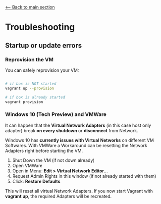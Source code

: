 [<-- Back to main section](../README.md)

# Troubleshooting

## Startup or update errors

### Reprovision the VM

You can safely reprovision your VM:

```bash

# if box is NOT started
vagrant up --provision

# if box is already started
vagrant provision
```

### Windows 10 (Tech Preview) and VMWare

It can happen that the **Virtual Network Adapters** (in this case host only adapter)
break **on every shutdown** or **disconnect** from Network.

Windows 10 has **currently issues with Virtual Networks** on different VM Softwares.
With VMWare a Workaround can be resetting the Network Adapters right before
starting the VM.

1. Shut Down the VM (if not down already)
2. Open VMWare
3. Open in Menu: **Edit > Virtual Network Editor...**
4. Request Admin Rights in this window (if not already started with them)
5. Click: **Restore Defaults**

This will reset all virtual Network Adapters.
If you now start Vagrant with **vagrant up**, the required Adapters will be
recreated.
